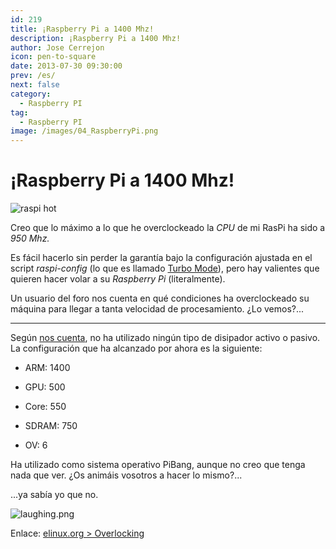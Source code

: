 ```yaml
---
id: 219
title: ¡Raspberry Pi a 1400 Mhz!
description: ¡Raspberry Pi a 1400 Mhz!
author: Jose Cerrejon
icon: pen-to-square
date: 2013-07-30 09:30:00
prev: /es/
next: false
category:
  - Raspberry PI
tag:
  - Raspberry PI
image: /images/04_RaspberryPi.png
---
```


# ¡Raspberry Pi a 1400 Mhz!

![raspi hot](/images/04_RaspberryPi.png)

Creo que lo máximo a lo que he overclockeado la *CPU* de mi RasPi ha sido a *950 Mhz.*

Es fácil hacerlo sin perder la garantía bajo la configuración ajustada en el script *raspi-config* (lo que es llamado [Turbo Mode](http://www.raspberrypi.org/archives/2008)), pero hay valientes que quieren hacer volar a su *Raspberry Pi* (literalmente). 

Un usuario del foro nos cuenta en qué condiciones ha overclockeado su máquina para llegar a tanta velocidad de procesamiento. ¿Lo vemos?...

- - -
Según [nos cuenta](http://www.raspberrypi.org/phpBB3/viewtopic.php?f=63&t=51119), no ha utilizado ningún tipo de disipador activo o pasivo. La configuración que ha alcanzado por ahora es la siguiente:

* ARM: 1400

* GPU: 500

* Core: 550

* SDRAM: 750

* OV: 6

Ha utilizado como sistema operativo PiBang, aunque no creo que tenga nada que ver.
¿Os animáis vosotros a hacer lo mismo?...

...ya sabía yo que no.

![laughing.png](/css/sm/laughing.png)

Enlace: [elinux.org > Overlocking](http://elinux.org/RPiconfig#Overclocking)

 
